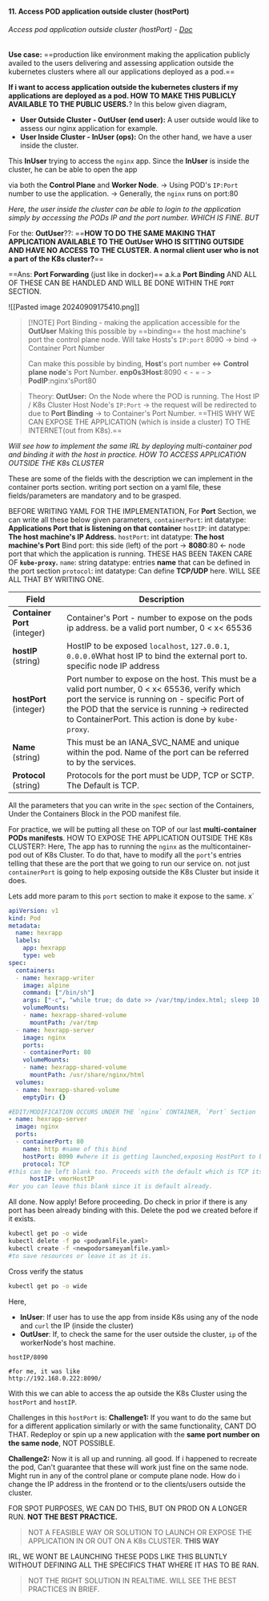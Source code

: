 #### 11. Access POD application outside cluster (hostPort)
###### Access pod application outside cluster (hostPort) - [Doc](obsidian://open?vault=tutorialHell&file=Orchestration%2Fk8engineers.com%2FKubernetes-Deep-Dive%2Foffl-raw-docs%2Fkubernetes%20deepdive%2Fsec3-k8s-pods%2F7.Access%20pod%20application%20outside%20cluster(hostport).docx)
**Use case:** ==production like environment making the application publicly availed to the users delivering and assessing application outside the kubernetes clusters where all our applications deployed as a pod.== 

**If i want to access application outside the kubernetes clusters if my applications are deployed as a pod. HOW TO MAKE THIS PUBLICLY AVAILABLE TO THE PUBLIC USERS.**?
In this below given diagram,
- **User Outside Cluster - OutUser (end user):** A user outside would like to assess our nginx application for example. 
- **User Inside Cluster - InUser (ops):** On the other hand, we have a user inside the cluster.

This **InUser** trying to access the `nginx` app. 
Since the **InUser** is inside the cluster, he can be able to open the app 

via both the **Control Plane** and **Worker Node**. -> Using POD's `IP:Port` number to use the application. -> Generally, the `nginx` runs on port:80

*Here, the user inside the cluster can be able to login to the application simply by accessing the PODs IP and the port number. WHICH IS FINE. BUT* 

For the:
**OutUser**??:
==**HOW TO DO THE SAME MAKING THAT APPLICATION AVAILABLE TO THE OutUser WHO IS SITTING OUTSIDE AND HAVE NO ACCESS TO THE CLUSTER.** 
**A normal client user who is not a part of the K8s cluster?**==

==Ans: **Port Forwarding** (just like in docker)== a.k.a **Port Binding** AND ALL OF THESE CAN BE HANDLED AND WILL BE DONE WITHIN THE `PORT` SECTION.

![[Pasted image 20240909175410.png]]


> [!NOTE] Port Binding - making the application accessible for the **OutUser**
> Making this possible by ==binding== the host machine's port the control plane node. Will take Hosts's `IP:port` 8090 -> bind -> Container Port Number
> 
> Can make this possible by binding, **Host**'s port number <=> **Control plane node**'s Port Number. 
> **enp0s3Host**:8090 < - = - >  **PodIP**:nginx'sPort80



>Theory: 
**OutUser:**  On the Node where the POD is running. 
The Host IP / K8s Cluster Host Node's `IP:Port` -> the request will be redirected to due to **Port Binding** -> to Container's Port Number.
>==THIS WHY WE CAN EXPOSE THE APPLICATION (which is inside a cluster) TO THE INTERNET(out from K8s).==

*Will see how to implement the same IRL by deploying multi-container pod and binding it with the host in practice. HOW TO ACCESS APPLICATION OUTSIDE THE K8s CLUSTER*

These are some of the fields with the description we can implement in the container ports section. writing port section on a yaml file, these fields/parameters are mandatory and to be grasped.

BEFORE WRITING YAML FOR THE IMPLEMENTATION, 
For **Port** Section, we can write all these below given parameters, 
`containerPort`: int datatype: **Applications Port that is listening on that container**
`hostIP`: int datatype: **The host machine's IP Address.** 
`hostPort`: int datatype: **The host machine's Port** Bind port: this side (left) of the port -> **8080**:80 <- node port that which the application is running. 
THESE HAS BEEN TAKEN CARE OF **`kube-proxy`.** 
`name`: string datatype: entries **name** that can be defined in the port section
`protocol`: int datatype:  Can define **TCP/UDP** here.
WILL SEE ALL THAT BY WRITING ONE.

| Field                        | Description                                                                                                                                                                                                                                                |
| ---------------------------- | ---------------------------------------------------------------------------------------------------------------------------------------------------------------------------------------------------------------------------------------------------------- |
| **Container Port** (integer) | Container's Port -  number to expose on the pods ip address. be a valid port number, 0 < x< 65536                                                                                                                                                          |
| **hostIP** (string)          | HostIP to be exposed `localhost`, `127.0.0.1`, `0.0.0.0`What host IP to bind the external port to. specific node IP address                                                                                                                                |
| **hostPort** (integer)       | Port number to expose on the host. This must be a valid port number, 0 < x< 65536, verify which port the service is running on - specific Port of the POD that the service is running -> redirected to ContainerPort. This action is done by `kube-proxy`. |
| **Name** (string)            | This must be an IANA_SVC_NAME and unique within the pod. Name of the port can be referred to by the services.                                                                                                                                              |
| **Protocol** (string)        | Protocols for the port must be UDP, TCP or SCTP. The Default is TCP.                                                                                                                                                                                       |
All the parameters that you can write in the `spec` section of the Containers, Under the Containers Block in the POD manifest file. 

For practice, we will be putting all these on TOP of our last **multi-container PODs manifests**. 
HOW TO EXPOSE THE APPLICATION OUTSIDE THE K8s CLUSTER?:
Here, The app has to running the `nginx` as the multicontainer-pod out of K8s Cluster. To do that, have to modify all the `port`'s entries telling that these are the port that we going to run our service on.
not just `containerPort` is going to help exposing outside the K8s Cluster but inside it does. 

Lets add more param to this `port` section to make it expose to the same. x`
```yaml
apiVersion: v1
kind: Pod
metadata:
  name: hexrapp
  labels:
    app: hexrapp
    type: web
spec:
  containers:
  - name: hexrapp-writer
    image: alpine
    command: ["/bin/sh"]
    args: ["-c", "while true; do date >> /var/tmp/index.html; sleep 10; done"]
    volumeMounts:
    - name: hexrapp-shared-volume
      mountPath: /var/tmp
  - name: hexrapp-server
    image: nginx
    ports:
    - containerPort: 80
    volumeMounts:
    - name: hexrapp-shared-volume
      mountPath: /usr/share/nginx/html
  volumes:                  
  - name: hexrapp-shared-volume
    emptyDir: {}
```

```yaml
#EDIT/MODIFICATION OCCURS UNDER THE `nginx` CONTAINER, `Port` Section
- name: hexrapp-server
  image: nginx
  ports:
  - containerPort: 80
    name: http #name of this bind
    hostPort: 8090 #where it is getting launched,exposing HostPort to bind it to the Cont.
    protocol: TCP 
#this can be left blank too. Proceeds with the default which is TCP itself.
      hostIP: vmorHostIP
#or you can leave this blank since it is default already.
```

All done. Now apply! 
Before proceeding. Do check in prior if there is any port has been already binding with this. 
Delete the pod we created before if it exists.
```sh
kubectl get po -o wide
kubectl delete -f po <podyamlFile.yaml>
kubectl create -f <newpodorsameyamlfile.yaml>
#to save resources or leave it as it is. 
```
Cross verify the status
```sh
kubectl get po -o wide
```

Here,
- **InUser**: If user has to use the app from inside K8s using any of the node and `curl` the IP (inside the cluster)
- **OutUser**: If, to check the same for the user outside the cluster, 
`ip` of the workerNode's host machine. 
```
hostIP/8090

#for me, it was like
http://192.168.0.222:8090/
```

With this we can able to access the ap outside the K8s Cluster using the `hostPort` and `hostIP`.

Challenges in this `hostPort` is:
**Challenge1:** 
If you want to do the same but for a different application similarly or with the same functionality, CANT DO THAT. 
Redeploy or spin up a new application with the **same port number on the same node**, NOT POSSIBLE.

**Challenge2:** 
Now it is all up and running. all good. If i happened to recreate the pod,  Can't guarantee that these will work just fine on the same node. Might run in any of the control plane or compute plane node.
How do i change the IP address in the frontend or to the clients/users outside the cluster.

FOR SPOT PURPOSES, WE CAN DO THIS, BUT ON PROD ON A LONGER RUN. **NOT THE BEST PRACTICE.**

>NOT A FEASIBLE WAY OR SOLUTION TO LAUNCH OR EXPOSE THE APPLICATION IN OR OUT ON A K8s CLUSTER. **THIS WAY**

IRL, WE WONT BE LAUNCHING THESE PODS LIKE THIS BLUNTLY WITHOUT DEFINING ALL THE SPECIFICS THAT WHERE IT HAS TO BE RAN.

> NOT THE RIGHT SOLUTION IN REALTIME. WILL SEE THE BEST PRACTICES IN BRIEF.